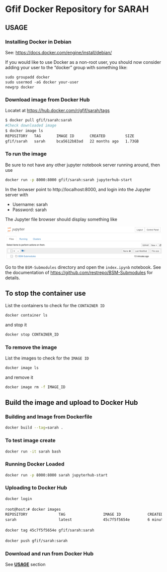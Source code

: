 
# Gfif Docker Repository for SARAH

## USAGE
### Installing Docker in Debian
See: https://docs.docker.com/engine/install/debian/

If you would like to use Docker as a non-root user, you should now consider adding your user to the “docker” group with something like:
```
sudo groupadd docker
sudo usermod -aG docker your-user
newgrp docker
```

### Download image from Docker Hub
Locatet at https://hub.docker.com/r/gfif/sarah/tags
```bash
$ docker pull gfif/sarah:sarah
#Check downloaded image
$ docker image ls
REPOSITORY   TAG       IMAGE ID       CREATED         SIZE
gfif/sarah   sarah     bca5612b83ad   22 months ago   1.73GB
```
### To run the image
Be sure to not have any other jupyter notebook server running around, then use
```bash
docker run -p 8000:8000 gfif/sarah:sarah jupyterhub-start
```
In the browser point to http://localhost:8000, and login into the Jupyter server with
* Username: sarah 
* Password: sarah

The Jupyter file browser should display something like

![img](https://raw.githubusercontent.com/restrepo/docker-udea/master/hub.png)

Go to the `BSM-Submodules` directory and open the `index.ipynb` notebook. See the documentation of https://github.com/restrepo/BSM-Submodules for details.

## To stop the container use
List the containers to check for the `CONTAINER ID`
```bash
docker container ls
```
and stop it
```bash
docker stop CONTAINER_ID
```
### To remove the image
List the images to check for the `IMAGE ID`
```bash
docker image ls
```
and remove it
```bash
docker image rm -f IMAGE_ID
```

## Build the image and upload to Docker Hub

### Building and Image from Dockerfile
```.sh
docker build --tag=sarah .
```

### To test image create 
```.sh
docker run -it sarah bash
```

### Running Docker Loaded
```.sh
docker run -p 8000:8000 sarah jupyterhub-start
```

### Uploading to Docker Hub

```.sh
docker login

root@host:# docker images
REPOSITORY              TAG                 IMAGE ID            CREATED             SIZE
sarah                   latest              45c7f5f5654e        6 minutes ago       1.73GB

docker tag 45c7f5f5654e gfif/sarah:sarah

docker push gfif/sarah:sarah
```

### Download and run from Docker Hub
See __[USAGE](https://github.com/restrepo/docker-udea/blob/master/README.md#usage)__ section 
